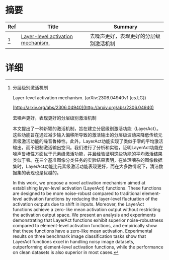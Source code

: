 # 摘要

| Ref | Title | Summary |
| --- | --- | --- |
| [^1] | [Layer-level activation mechanism.](http://arxiv.org/abs/2306.04940) | 去噪声更好，表现更好的分层级别激活机制 |

# 详细

[^1]: 分层级别激活机制

    Layer-level activation mechanism. (arXiv:2306.04940v1 [cs.LG])

    [http://arxiv.org/abs/2306.04940](http://arxiv.org/abs/2306.04940)

    去噪声更好，表现更好的分层级别激活机制

    

    本文提出了一种新颖的激活机制，旨在建立分层级别激活功能（LayerAct）。这些功能旨在通过减少输入偏移所导致的激活输出的分层级波动来降低传统元素级激活功能的噪音鲁棒性。此外，LayerAct功能实现了类似于零的平均激活输出，而不限制激活输出空间。我们进行了分析和实验，证明LayerAct功能在噪声鲁棒性方面优于元素级激活功能，并且经验证明这些功能的平均激活结果类似于零。在三个基准图像分类任务的实验结果表明，在处理嘈杂的图像数据集时，LayerAct功能比元素级激活功能表现更好，而在大多数情况下，清洁数据集的表现也是优越的。

    In this work, we propose a novel activation mechanism aimed at establishing layer-level activation (LayerAct) functions. These functions are designed to be more noise-robust compared to traditional element-level activation functions by reducing the layer-level fluctuation of the activation outputs due to shift in inputs. Moreover, the LayerAct functions achieve a zero-like mean activation output without restricting the activation output space. We present an analysis and experiments demonstrating that LayerAct functions exhibit superior noise-robustness compared to element-level activation functions, and empirically show that these functions have a zero-like mean activation. Experimental results on three benchmark image classification tasks show that LayerAct functions excel in handling noisy image datasets, outperforming element-level activation functions, while the performance on clean datasets is also superior in most cases.
    

